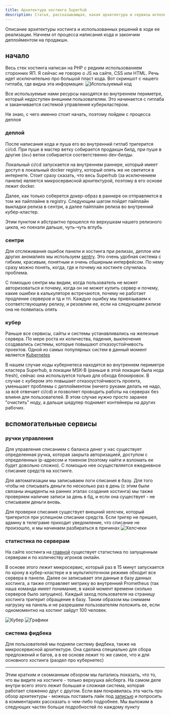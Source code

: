 ```yaml
---
title: Архитектура хостинга Superhub
description: Статья, рассказывающая, какая архитектура и сервисы используется на нашем хостинге.
---
```


Описание архитектуры хостинга и использованных решений в ходе ее реализации. Начнем от процесса написания кода и закончим деплойментом на продакшн.

## начало
Весь стек хостинга написан на PHP с редким использованием сторонних ЯП. Я сейчас не говорю о JS на сайте, CSS или HTML. Речь идет исключительно про большой пласт кода. Вот скриншот с нашего гитлаба, где видна эта информация: ![Используемый код](/images/blog/hosting-arc-1/used-programming-lang-stat.png)

Все используемые нами ресурсы находятся во внутреннем периметре, который недоступен внешним пользователям. Это начинается с гитлаба и заканчивается системой управления куберкластером.

Не знаю, с чего именно стоит начать, поэтому пойдем с процесса деплоя

### деплой
После написания кода и пуша его во внутренний гитлаб тригерится ci/cd. При пуше в мастер ветку собирается продакшн билд, при пуше в другие (`dev`) ветки собирается соответственно dev-билды.

Локальный ci/cd запускается на внутреннем раннере, который имеет доступ в локальный docker registry, который опять же не светится в интернете. Стоит сразу сказать, что весь Superhub (за исключением панели) является микросервисной архитектурой, поэтому в его основе лежит docker.

Далее, как только соберется докер-образ в раннере он отправляется в том же пайплайне в registry. Следующим шагом пойдет пайплайн выкладки релиза в сентри, а далее пайплайн релиза во внутренний кубер-кластер.

Этим пунктом я абстрактно прошелся по верхушкам нашего релизного цикла, но поехали дальше, чуть-чуть вглубь

### сентри
Для отслеживания ошибок панели и хостинга при релизах, деплое или других аномалиях мы используем [sentry](https://sentry.io). Это очень удобная система с гибким, красивым, понятным и очень обширным интерфейсом. По нему сразу можно понять, когда, где и почему на хостинге случилась проблема.

С помощью сентри мы видим, когда пользователь не может авторизоваться и почему, когда он не может купить сервер и почему, какие ошибки в калькуляторе встречаются, почему не работает продление серверов и тд и тп. Каждую ошибку мы привязываем к соответствующему релизу, и резовлим ее, если на следующем релизе она не появилась опять

### кубер
Раньше все сервисы, сайты и системы устанавливались на железные сервера. По мере роста их количества, падения, выключения создавались системы, которые повышают отказоустойчивость проектов. Одной из самых популярных систем в данный момент является [Kubernetes](https://kubernetes.io)

В нашем случае ноды кубернетеса находятся во внутреннем периметре кластера Superhub, в локации MSK-B (раньше в этой локации была нода fresh), сейчас она используется только для обхода блокировок. В случае с кубером это повышает отказоустойчивость проекта, уменьшает проблемы с деплойментом (ничего руками делать не надо, за всё отвечает ci/cd) и позволяет проводить работы на серверах без влияня для пользователей. В этом случае нужно просто заранее "очистить" ноду, а дальше шедулер поднимет контейнеры на других рабочих.

## вспомогательные сервисы

### ручки управления
Для управления списанием с баланса денег у нас существует определенная ручка, которая закрыта авторизацией, доступом с определенных ip-адресом и токеном (поэтому найти и взломать ее будет довольно сложно). С помощью нее осуществляется ежедневное списание средств на хостинге.

Для автоматизации мы записываем логи списания в базу. Для того чтобы не списывать деньги по несколько раз в день (с этим были связаны инциденты на ранних этапах создания хостинга) мы также проверяем наличие записи за день в бд, и если она существует - не списываем деньги вновь.

Для проверки списания существует внешний хелсчек, который тригерится при успешном списании средств. Если тригер не пришел, админу в телеграме приходит уведомление, что списание не произошло, и мы начинаем разбираться в причинах ![Хелсчеки](/images/blog/hosting-arc-1/health-checks.png)

### статистика по серверам
На сайте хостинга на [главной](https://superhub.host) существует статистика по запущенным серверам и по количеству игроков онлайн.

В основе этого лежит микросервис, который раз в 15 минут запускается по крону в кубер-кластере и в мультипоточном режиме обходит все сервера в панели. Далее он записывает эти данные в базу данных хостинга, а также отправляет метрику во внутренний Prometheus (так наша команда имеет понимание, в какой момент времени сколько серверов было запущено). Каждый заход пользователя на страницу хостинга тригерит обращение в базу. Таким образом мы снимаем нагрузку на панель и не разрешаем пользователям положить ее, если одномоментно на хостинг зайдут 100 человек.

![Кубер](/images/blog/hosting-arc-1/kubernetes.png) ![Графики](/images/blog/hosting-arc-1/some-graph.png)

### система фидбека
Для пользователей мы подняли систему фидбека, также на микросервисной архитектуре. Она сделана специально для сбора предложений и багов, а в ее основе лежит то же самое, что и для основного хостинга (раздел про кубернетес)

---

Этим кратким и скомканным обзором мы пытались показать, что то, что вы видите на хостинге - только верхушка айсберга. На самом деле внутри всего этого лежит большая и сложная система, которая работает слаженно друг с другом. Если вам понравилась эта часть про обзор архитектуры - можешь поставить лайк под [записью](https://vk.com/wall-195765831_199) и попросить в комментариях рассказать о чем-либо подробнее. Мы выложим в следующих частях больше подробностей по каждому пункту
